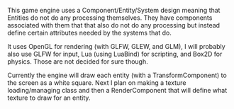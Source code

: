 This game engine uses a Component/Entity/System design meaning that Entities do not do any processing themselves. They have components associated with them that that also do not do any processing but instead define certain attributes needed by the systems that do.

It uses OpenGL for rendering (with GLFW, GLEW, and GLM), I will probably also use GLFW for input, Lua (using LuaBind) for scripting, and Box2D for physics. Those are not decided for sure though.

Currently the engine will draw each entity (with a TransformComponent) to the screen as a white square. Next I plan on making a texture loading/managing class and then a RenderComponent that will define what texture to draw for an entity.
